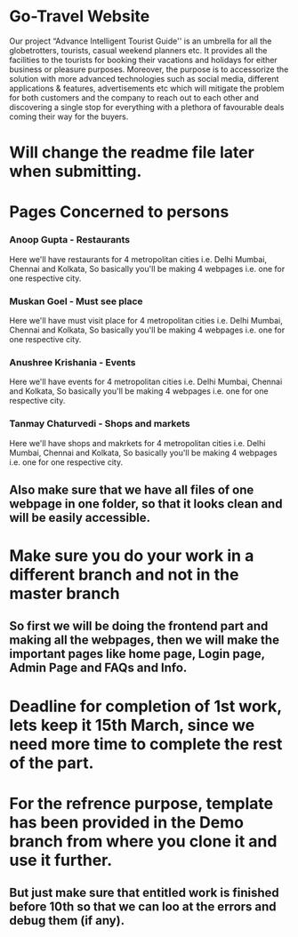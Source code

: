 # Go-Travel Website
Our project “Advance Intelligent Tourist Guide'' is an umbrella for all the globetrotters, tourists, casual weekend planners etc. It provides all the facilities to the tourists for booking their vacations and holidays for either business or pleasure purposes. Moreover, the purpose is to accessorize the solution with more advanced technologies such as social media, different applications & features, advertisements etc which will mitigate the problem for both customers and the company to reach out to each other and discovering a single stop for everything with a plethora of favourable deals coming their way for the buyers.

# Will change the readme file later when submitting.

# Pages Concerned to persons

### Anoop Gupta - Restaurants
Here we'll have restaurants for 4 metropolitan cities i.e. Delhi Mumbai, Chennai and Kolkata, So basically you'll be making 4 webpages i.e. one for one respective city.
### Muskan Goel - Must see place
Here we'll have must visit place for 4 metropolitan cities i.e. Delhi Mumbai, Chennai and Kolkata, So basically you'll be making 4 webpages i.e. one for one respective city.
### Anushree Krishania - Events
Here we'll have events for 4 metropolitan cities i.e. Delhi Mumbai, Chennai and Kolkata, So basically you'll be making 4 webpages i.e. one for one respective city.
### Tanmay Chaturvedi - Shops and markets
Here we'll have shops and makrkets for 4 metropolitan cities i.e. Delhi Mumbai, Chennai and Kolkata, So basically you'll be making 4 webpages i.e. one for one respective city.
## Also make sure that we have all files of one webpage in one folder, so that it looks clean and will be easily accessible.
# Make sure you do your work in a different branch and not in the master branch

## So first we will be doing the frontend part and making all the webpages, then we will make the important pages like home page, Login page, Admin Page and FAQs and Info. 

# Deadline for completion of 1st work, lets keep it 15th March, since we need more time to complete the rest of the part. 

# For the refrence purpose, template has been provided in the Demo branch from where you clone it and use it further. 
## But just make sure that entitled work is finished before 10th so that we can loo at the errors and debug them (if any).

